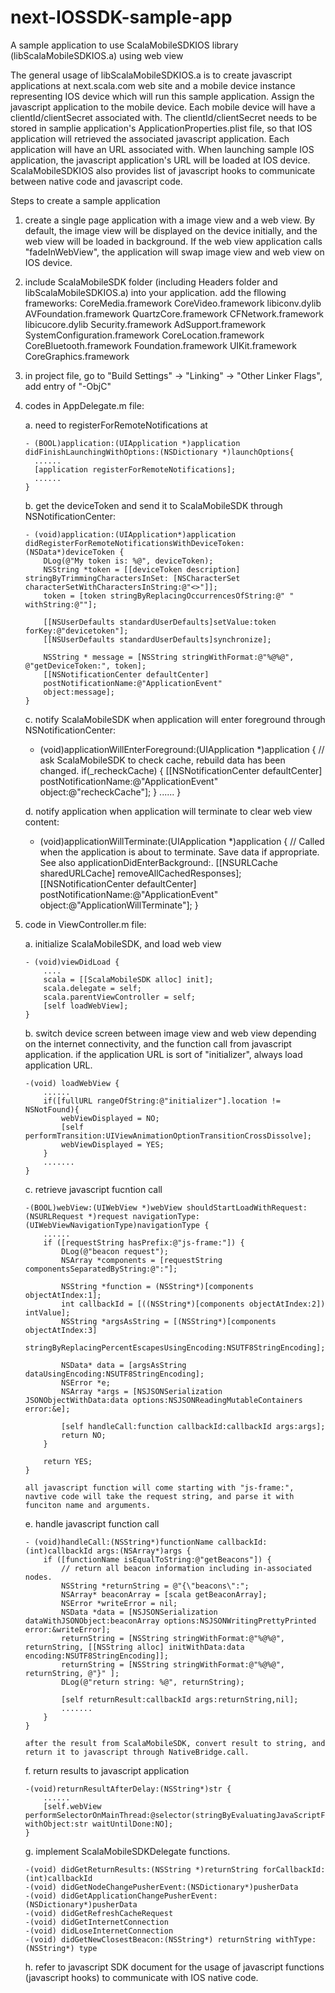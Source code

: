 # next-IOSSDK-sample-app
A sample application to use ScalaMobileSDKIOS library (libScalaMobileSDKIOS.a) using web view

The general usage of libScalaMobileSDKIOS.a is to create javascript applications at next.scala.com web site and a mobile device instance representing IOS device which will run this sample application. Assign the javascript application to the mobile device. Each mobile device will have a clientId/clientSecret associated with. The clientId/clientSecret needs to be stored in samplie application's ApplicationProperties.plist file, so that IOS application will retrieved the associated javascript application. Each application will have an URL associated with. When launching sample IOS application, the javascript application's URL will be loaded at IOS device. ScalaMobileSDKIOS also provides list of javascript hooks to communicate between native code and javascript code.

Steps to create a sample application

1.  create a single page application with a image view and a web view. By default, the image view will be displayed on the device initially, and the web view will be loaded in background. If the web view application calls "fadeInWebView", the application will swap image view and web view on IOS device.

2.  include ScalaMobileSDK folder (including Headers folder and libScalaMobileSDKIOS.a) into your application. add the fllowing frameworks:
	CoreMedia.framework
	CoreVideo.framework
	libiconv.dylib
	AVFoundation.framework
	QuartzCore.framework
	CFNetwork.framework
	libicucore.dylib
	Security.framework
	AdSupport.framework
	SystemConfiguration.framework
	CoreLocation.framework
	CoreBluetooth.framework
	Foundation.framework
	UIKit.framework
	CoreGraphics.framework

3.  in project file, go to "Build Settings" -> "Linking" -> "Other Linker Flags", add entry of "-ObjC"

4.  codes in AppDelegate.m file:

    a.  need to registerForRemoteNotifications at 
    
        - (BOOL)application:(UIApplication *)application didFinishLaunchingWithOptions:(NSDictionary *)launchOptions{
          ......
          [application registerForRemoteNotifications];
          ......
        }
    
    b.  get the deviceToken and send it to ScalaMobileSDK through NSNotificationCenter:
    
    	- (void)application:(UIApplication*)application didRegisterForRemoteNotificationsWithDeviceToken:(NSData*)deviceToken {
    	    DLog(@"My token is: %@", deviceToken);
    	    NSString *token = [[deviceToken description] stringByTrimmingCharactersInSet: [NSCharacterSet characterSetWithCharactersInString:@"<>"]];
    	    token = [token stringByReplacingOccurrencesOfString:@" " withString:@""];
    
    	    [[NSUserDefaults standardUserDefaults]setValue:token forKey:@"devicetoken"];
    	    [[NSUserDefaults standardUserDefaults]synchronize];
    
    	    NSString * message = [NSString stringWithFormat:@"%@%@", @"getDeviceToken:", token];
    	    [[NSNotificationCenter defaultCenter]
     		postNotificationName:@"ApplicationEvent"
     		object:message];
	    }
	    
    c.	notify ScalaMobileSDK when application will enter foreground through NSNotificationCenter:
    
	- (void)applicationWillEnterForeground:(UIApplication *)application {
    	    // ask ScalaMobileSDK to check cache, rebuild data has been changed.
    	    if(_recheckCache) {
        	[[NSNotificationCenter defaultCenter]
         	    postNotificationName:@"ApplicationEvent"
         	    object:@"recheckCache"];
    	    }
    		......
	}
		
    d.	notify application when application will terminate to clear web view content:
    
	- (void)applicationWillTerminate:(UIApplication *)application {
    	    // Called when the application is about to terminate. Save data if appropriate. See also applicationDidEnterBackground:.
   	    [[NSURLCache sharedURLCache] removeAllCachedResponses];
    	    [[NSNotificationCenter defaultCenter]
     		postNotificationName:@"ApplicationEvent"
     		object:@"ApplicationWillTerminate"];
	}

4.	code in ViewController.m file:

	a.	initialize ScalaMobileSDK, and load web view
	
		- (void)viewDidLoad {
			....
			scala = [[ScalaMobileSDK alloc] init];
    		scala.delegate = self;
    		scala.parentViewController = self;
    		[self loadWebView];
		}
		
	b.	switch device screen between image view and web view depending on the internet connectivity, and the function call from javascript application. if the application URL is sort of "initializer", always load application URL.

		-(void) loadWebView {
			......
			if([fullURL rangeOfString:@"initializer"].location != NSNotFound){
                webViewDisplayed = NO;
                [self performTransition:UIViewAnimationOptionTransitionCrossDissolve];
                webViewDisplayed = YES;
            }
			.......
		}
	
	c.	retrieve javascript fucntion call
	
		-(BOOL)webView:(UIWebView *)webView shouldStartLoadWithRequest:(NSURLRequest *)request navigationType:(UIWebViewNavigationType)navigationType {
    		......
    		if ([requestString hasPrefix:@"js-frame:"]) {
        		DLog(@"beacon request");
        		NSArray *components = [requestString componentsSeparatedByString:@":"];
        
        		NSString *function = (NSString*)[components objectAtIndex:1];
        		int callbackId = [((NSString*)[components objectAtIndex:2]) intValue];
        		NSString *argsAsString = [(NSString*)[components objectAtIndex:3]
                                  stringByReplacingPercentEscapesUsingEncoding:NSUTF8StringEncoding];
        
        		NSData* data = [argsAsString dataUsingEncoding:NSUTF8StringEncoding];
        		NSError *e;
        		NSArray *args = [NSJSONSerialization JSONObjectWithData:data options:NSJSONReadingMutableContainers error:&e];

        		[self handleCall:function callbackId:callbackId args:args];
        		return NO;
    		}
    
    		return YES;
		}
		
		all javascript function will come starting with "js-frame:", navtive code will take the request string, and parse it with funciton name and arguments.
		
	e.	handle javascript function call
	
		- (void)handleCall:(NSString*)functionName callbackId:(int)callbackId args:(NSArray*)args {
    		if ([functionName isEqualToString:@"getBeacons"]) {
    			// return all beacon information including in-associated nodes.
        		NSString *returnString = @"{\"beacons\":";
        		NSArray* beaconArray = [scala getBeaconArray];
        		NSError *writeError = nil;
        		NSData *data = [NSJSONSerialization dataWithJSONObject:beaconArray options:NSJSONWritingPrettyPrinted error:&writeError];
        		returnString = [NSString stringWithFormat:@"%@%@", returnString, [[NSString alloc] initWithData:data encoding:NSUTF8StringEncoding]];
        		returnString = [NSString stringWithFormat:@"%@%@", returnString, @"}" ];
        		DLog(@"return string: %@", returnString);
        
        		[self returnResult:callbackId args:returnString,nil];
    			.......
    		}
		}
		
		after the result from ScalaMobileSDK, convert result to string, and return it to javascript through NativeBridge.call.
		
	f.	return results to javascript application

		-(void)returnResultAfterDelay:(NSString*)str {
    		......
    	    [self.webView performSelectorOnMainThread:@selector(stringByEvaluatingJavaScriptFromString:) withObject:str waitUntilDone:NO];
		}	
    
    g.	implement ScalaMobileSDKDelegate functions.
    
    	-(void) didGetReturnResults:(NSString *)returnString forCallbackId:(int)callbackId 
    	-(void) didGetNodeChangePusherEvent:(NSDictionary*)pusherData
    	-(void) didGetApplicationChangePusherEvent:(NSDictionary*)pusherData
    	-(void) didGetRefreshCacheRequest
    	-(void) didGetInternetConnection	
    	-(void) didLoseInternetConnection
    	-(void) didGetNewClosestBeacon:(NSString*) returnString withType:(NSString*) type	
    	
		
    
     h.	refer to javascript SDK document for the usage of javascript functions (javascript hooks) to communicate with IOS native code.
    			
    			
    			
    			
    			
    			
    			
    			
    			
    			
